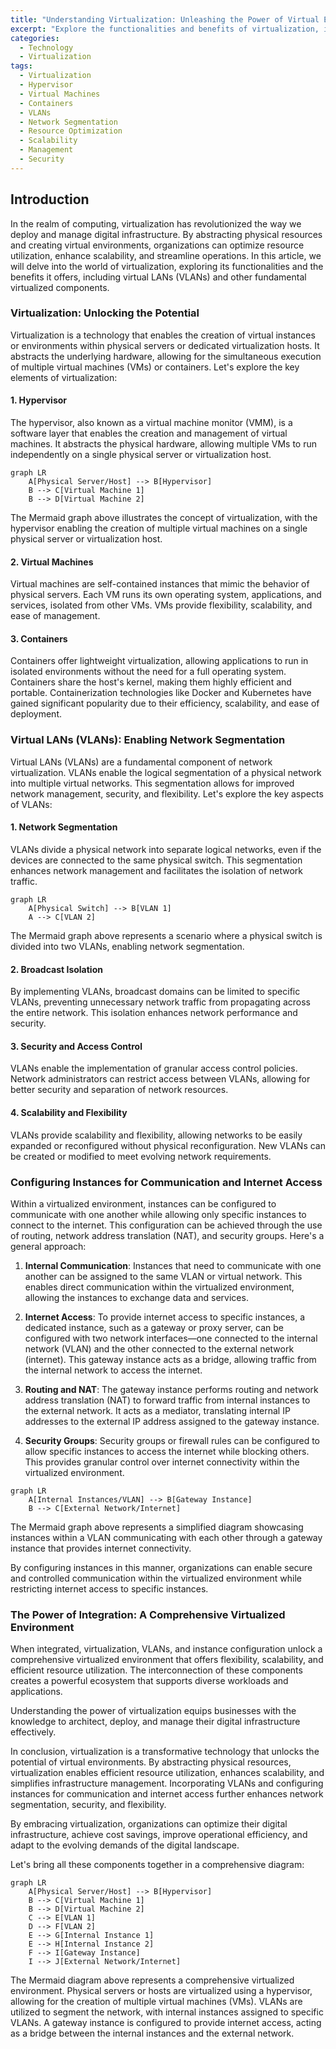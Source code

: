 ```yaml
---
title: "Understanding Virtualization: Unleashing the Power of Virtual Environments"
excerpt: "Explore the functionalities and benefits of virtualization, including virtual LANs (VLANs) and other fundamental virtualized components, and understand how it revolutionizes the deployment and management of digital infrastructure."
categories:
  - Technology
  - Virtualization
tags:
  - Virtualization
  - Hypervisor
  - Virtual Machines
  - Containers
  - VLANs
  - Network Segmentation
  - Resource Optimization
  - Scalability
  - Management
  - Security
---
```


## Introduction

In the realm of computing, virtualization has revolutionized the way we deploy and manage digital infrastructure. By abstracting physical resources and creating virtual environments, organizations can optimize resource utilization, enhance scalability, and streamline operations. In this article, we will delve into the world of virtualization, exploring its functionalities and the benefits it offers, including virtual LANs (VLANs) and other fundamental virtualized components.

### Virtualization: Unlocking the Potential

Virtualization is a technology that enables the creation of virtual instances or environments within physical servers or dedicated virtualization hosts. It abstracts the underlying hardware, allowing for the simultaneous execution of multiple virtual machines (VMs) or containers. Let's explore the key elements of virtualization:

#### 1. Hypervisor

The hypervisor, also known as a virtual machine monitor (VMM), is a software layer that enables the creation and management of virtual machines. It abstracts the physical hardware, allowing multiple VMs to run independently on a single physical server or virtualization host.

```mermaid!
graph LR
    A[Physical Server/Host] --> B[Hypervisor]
    B --> C[Virtual Machine 1]
    B --> D[Virtual Machine 2]
```

The Mermaid graph above illustrates the concept of virtualization, with the hypervisor enabling the creation of multiple virtual machines on a single physical server or virtualization host.

#### 2. Virtual Machines

Virtual machines are self-contained instances that mimic the behavior of physical servers. Each VM runs its own operating system, applications, and services, isolated from other VMs. VMs provide flexibility, scalability, and ease of management.

#### 3. Containers

Containers offer lightweight virtualization, allowing applications to run in isolated environments without the need for a full operating system. Containers share the host's kernel, making them highly efficient and portable. Containerization technologies like Docker and Kubernetes have gained significant popularity due to their efficiency, scalability, and ease of deployment.

### Virtual LANs (VLANs): Enabling Network Segmentation

Virtual LANs (VLANs) are a fundamental component of network virtualization. VLANs enable the logical segmentation of a physical network into multiple virtual networks. This segmentation allows for improved network management, security, and flexibility. Let's explore the key aspects of VLANs:

#### 1. Network Segmentation

VLANs divide a physical network into separate logical networks, even if the devices are connected to the same physical switch. This segmentation enhances network management and facilitates the isolation of network traffic.

```mermaid!
graph LR
    A[Physical Switch] --> B[VLAN 1]
    A --> C[VLAN 2]
```

The Mermaid graph above represents a scenario where a physical switch is divided into two VLANs, enabling network segmentation.

#### 2. Broadcast Isolation

By implementing VLANs, broadcast domains can be limited to specific VLANs, preventing unnecessary network traffic from propagating across the entire network. This isolation enhances network performance and security.

#### 3. Security and Access Control

VLANs enable the implementation of granular access control policies. Network administrators can restrict access between VLANs, allowing for better security and separation of network resources.

#### 4. Scalability and Flexibility

VLANs provide scalability and flexibility, allowing networks to be easily expanded or reconfigured without physical reconfiguration. New VLANs can be created or modified to meet evolving network requirements.

### Configuring Instances for Communication and Internet Access

Within a virtualized environment, instances can be configured to communicate with one another while allowing only specific instances to connect to the internet. This configuration can be achieved through the use of routing, network address translation (NAT), and security groups. Here's a general approach:

1. **Internal Communication**: Instances that need to communicate with one another can be assigned to the same VLAN or virtual network. This enables direct communication within the virtualized environment, allowing the instances to exchange data and services.

2. **Internet Access**: To provide internet access to specific instances, a dedicated instance, such as a gateway or proxy server, can be configured with two network interfaces—one connected to the internal network (VLAN) and the other connected to the external network (internet). This gateway instance acts as a bridge, allowing traffic from the internal network to access the internet.

3. **Routing and NAT**: The gateway instance performs routing and network address translation (NAT) to forward traffic from internal instances to the external network. It acts as a mediator, translating internal IP addresses to the external IP address assigned to the gateway instance.

4. **Security Groups**: Security groups or firewall rules can be configured to allow specific instances to access the internet while blocking others. This provides granular control over internet connectivity within the virtualized environment.

```mermaid!
graph LR
    A[Internal Instances/VLAN] --> B[Gateway Instance]
    B --> C[External Network/Internet]
```

The Mermaid graph above represents a simplified diagram showcasing instances within a VLAN communicating with each other through a gateway instance that provides internet connectivity.

By configuring instances in this manner, organizations can enable secure and controlled communication within the virtualized environment while restricting internet access to specific instances.

### The Power of Integration: A Comprehensive Virtualized Environment

When integrated, virtualization, VLANs, and instance configuration unlock a comprehensive virtualized environment that offers flexibility, scalability, and efficient resource utilization. The interconnection of these components creates a powerful ecosystem that supports diverse workloads and applications.

Understanding the power of virtualization equips businesses with the knowledge to architect, deploy, and manage their digital infrastructure effectively.

In conclusion, virtualization is a transformative technology that unlocks the potential of virtual environments. By abstracting physical resources, virtualization enables efficient resource utilization, enhances scalability, and simplifies infrastructure management. Incorporating VLANs and configuring instances for communication and internet access further enhances network segmentation, security, and flexibility.

By embracing virtualization, organizations can optimize their digital infrastructure, achieve cost savings, improve operational efficiency, and adapt to the evolving demands of the digital landscape.

Let's bring all these components together in a comprehensive diagram:

```mermaid!
graph LR
    A[Physical Server/Host] --> B[Hypervisor]
    B --> C[Virtual Machine 1]
    B --> D[Virtual Machine 2]
    C --> E[VLAN 1]
    D --> F[VLAN 2]
    E --> G[Internal Instance 1]
    E --> H[Internal Instance 2]
    F --> I[Gateway Instance]
    I --> J[External Network/Internet]
```

The Mermaid diagram above represents a comprehensive virtualized environment. Physical servers or hosts are virtualized using a hypervisor, allowing for the creation of multiple virtual machines (VMs). VLANs are utilized to segment the network, with internal instances assigned to specific VLANs. A gateway instance is configured to provide internet access, acting as a bridge between the internal instances and the external network.

